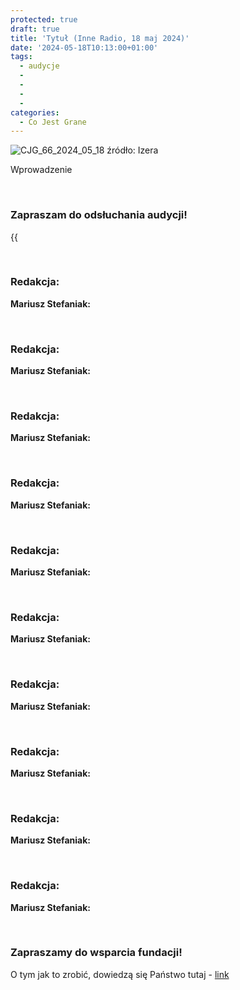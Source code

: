 ```yaml
---
protected: true
draft: true
title: 'Tytuł (Inne Radio, 18 maj 2024)'
date: '2024-05-18T10:13:00+01:00'
tags:
  - audycje
  - 
  - 
  - 
  - 
categories:
  - Co Jest Grane
---
```

![CJG_66_2024_05_18](/uploads/CJG_66_2024_05_18.jpg)
źródło: Izera

Wprowadzenie

<br>


### Zapraszam do odsłuchania audycji!

{{<audio src="audio/LONG CJG_66_2024_05_18.mp3" caption="Zapis audycji CJG, publikowanej na łamach Innego Radia Głuchołazy w dniu 18 maja 2024">}}

<br>
 
### Redakcja: 

**Mariusz Stefaniak:** 
 
<br>
 
### Redakcja: 

**Mariusz Stefaniak:** 
 
<br>
 
### Redakcja: 

**Mariusz Stefaniak:** 
 
<br>
 
### Redakcja: 

**Mariusz Stefaniak:** 
 
<br>
 
### Redakcja: 

**Mariusz Stefaniak:** 
 
<br>
 
### Redakcja: 

**Mariusz Stefaniak:** 
 
<br>
 
### Redakcja: 

**Mariusz Stefaniak:** 
 
<br>
 
### Redakcja: 

**Mariusz Stefaniak:** 
 
<br>
 
### Redakcja: 

**Mariusz Stefaniak:** 
 
<br>
 
### Redakcja: 

**Mariusz Stefaniak:** 

<br>

### Zapraszamy do wsparcia fundacji!
O tym jak to zrobić, dowiedzą się Państwo tutaj - [link](https://audycje.com.pl/posts/wsparcie/)